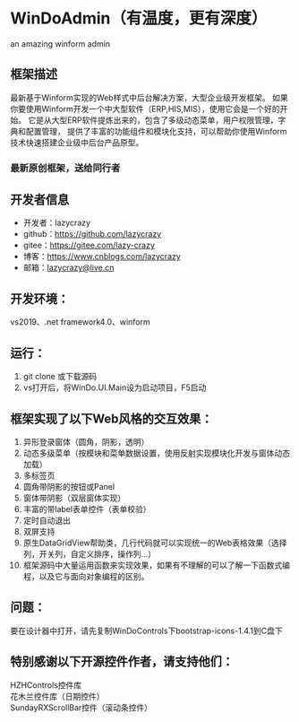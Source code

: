 # WinDoAdmin（有温度，更有深度）
an amazing winform admin

## 框架描述
最新基于Winform实现的Web样式中后台解决方案，大型企业级开发框架。
如果你要使用Winform开发一个中大型软件（ERP,HIS,MIS），使用它会是一个好的开始。
它是从大型ERP软件提炼出来的，包含了多级动态菜单，用户权限管理，字典和配置管理，
提供了丰富的功能组件和模块化支持，可以帮助你使用Winform技术快速搭建企业级中后台产品原型。

### 最新原创框架，送给同行者

## 开发者信息
* 开发者：lazycrazy  
* github：https://github.com/lazycrazy  
* gitee：https://gitee.com/lazy-crazy  
* 博客：https://www.cnblogs.com/lazycrazy  
* 邮箱：lazycrazy@live.cn  

## 开发环境：
vs2019、.net framework4.0、winform

## 运行：
1. git clone 或下载源码  
2. vs打开后，将WinDo.UI.Main设为启动项目，F5启动

## 框架实现了以下Web风格的交互效果：
1. 异形登录窗体（圆角，阴影，透明）
2. 动态多级菜单（按模块和菜单数据设置，使用反射实现模块化开发与窗体动态加载）
3. 多标签页
4. 圆角带阴影的按钮或Panel
5. 窗体带阴影（双层窗体实现）
6. 丰富的带label表单控件（表单校验）
7. 定时自动退出
8. 双屏支持
9. 原生DataGridView帮助类，几行代码就可以实现统一的Web表格效果（选择列，开关列，自定义排序，操作列...）
10. 框架源码中大量运用函数来实现效果，如果有不理解的可以了解一下函数式编程，以及它与面向对象编程的区别。

## 问题：
要在设计器中打开，请先复制WinDoControls下bootstrap-icons-1.4.1到C盘下

## 特别感谢以下开源控件作者，请支持他们：
HZHControls控件库  
花木兰控件库（日期控件）  
SundayRXScrollBar控件（滚动条控件）  

